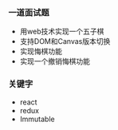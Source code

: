 ### 一道面试题
 - 用web技术实现一个五子棋
 - 支持DOM和Canvas版本切换
 - 实现悔棋功能
 - 实现一个撤销悔棋功能

### 关键字
 - react
 - redux
 - Immutable